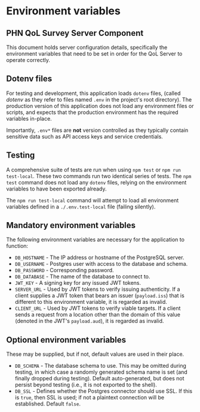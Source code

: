 # Environment variables
## PHN QoL Survey Server Component

This document holds server configuration details, specifically the environment variables that need to be set in order for the QoL Server to operate correctly.

## Dotenv files
For testing and development, this application loads `dotenv` files, (called _dotenv_ as they refer to files named `.env` in the project's root directory). The production version of this application does not load any environment files or scripts, and expects that the production environment has the required variables in-place.

Importantly, `.env*` files are **not** version controlled as they typically contain sensitive data such as API access keys and service credentials.
 
## Testing
A comprehensive suite of tests are run when using `npm test` or `npm run test-local`. These two commands run two identical series of tests. The `npm test` command does not load any `dotenv` files, relying on the environment variables to have been exported already.

The `npm run test-local` command will attempt to load all environment variables defined in a `./.env.test-local` file (failing silently).

## Mandatory environment variables
The following environment variables are necessary for the application to function:

 * `DB_HOSTNAME` - The IP address or hostname of the PostgreSQL server.
 * `DB_USERNAME` - Postgres user with access to the database and schema.
 * `DB_PASSWORD` - Corresponding password.
 * `DB_DATABASE` - The name of the database to connect to.
 * `JWT_KEY` - A signing key for any issued JWT tokens.
 * `SERVER_URL` - Used by JWT tokens to verify issuing authenticity. If a client supplies a JWT token that bears an issuer (`payload.iss`) that is different to this environment variable, it is regarded as invalid.
 * `CLIENT_URL` - Used by JWT tokens to verify viable targets. If a client sends a request from a location other than the domain of this value (denoted in the JWT's `payload.aud`), it is regarded as invalid.
 
## Optional environment variables
These may be supplied, but if not, default values are used in their place.
 
 * `DB_SCHEMA` - The database schema to use. This may be omitted during testing, in which case a randomly generated schema name is set (and finally dropped during testing). Default auto-generated, but does not persist beyond testing (i.e., it is not exported to the shell).
 * `DB_SSL` - Defines whether the Postgres connector should use SSL. If this is `true`, then SSL is used; if not a plaintext connection will be established. Default `false`.
